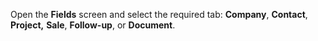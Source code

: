 <!-- markdownlint-disable-file MD041 -->
Open the **Fields** screen and select the required tab: **Company**, **Contact**, **Project,** **Sale**, **Follow-up**, or **Document**.
